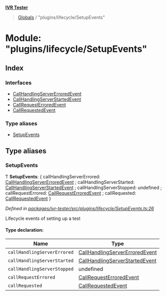 **[IVR Tester](../README.md)**

> [Globals](../README.md) / "plugins/lifecycle/SetupEvents"

# Module: "plugins/lifecycle/SetupEvents"

## Index

### Interfaces

* [CallHandlingServerErroredEvent](../interfaces/_plugins_lifecycle_setupevents_.callhandlingservererroredevent.md)
* [CallHandlingServerStartedEvent](../interfaces/_plugins_lifecycle_setupevents_.callhandlingserverstartedevent.md)
* [CallRequestErroredEvent](../interfaces/_plugins_lifecycle_setupevents_.callrequesterroredevent.md)
* [CallRequestedEvent](../interfaces/_plugins_lifecycle_setupevents_.callrequestedevent.md)

### Type aliases

* [SetupEvents](_plugins_lifecycle_setupevents_.md#setupevents)

## Type aliases

### SetupEvents

Ƭ  **SetupEvents**: { callHandlingServerErrored: [CallHandlingServerErroredEvent](../interfaces/_plugins_lifecycle_setupevents_.callhandlingservererroredevent.md) ; callHandlingServerStarted: [CallHandlingServerStartedEvent](../interfaces/_plugins_lifecycle_setupevents_.callhandlingserverstartedevent.md) ; callHandlingServerStopped: undefined ; callRequestErrored: [CallRequestErroredEvent](../interfaces/_plugins_lifecycle_setupevents_.callrequesterroredevent.md) ; callRequested: [CallRequestedEvent](../interfaces/_plugins_lifecycle_setupevents_.callrequestedevent.md)  }

*Defined in [packages/ivr-tester/src/plugins/lifecycle/SetupEvents.ts:26](https://github.com/SketchingDev/ivr-tester/blob/7751f4b/packages/ivr-tester/src/plugins/lifecycle/SetupEvents.ts#L26)*

Lifecycle events of setting up a test

#### Type declaration:

Name | Type |
------ | ------ |
`callHandlingServerErrored` | [CallHandlingServerErroredEvent](../interfaces/_plugins_lifecycle_setupevents_.callhandlingservererroredevent.md) |
`callHandlingServerStarted` | [CallHandlingServerStartedEvent](../interfaces/_plugins_lifecycle_setupevents_.callhandlingserverstartedevent.md) |
`callHandlingServerStopped` | undefined |
`callRequestErrored` | [CallRequestErroredEvent](../interfaces/_plugins_lifecycle_setupevents_.callrequesterroredevent.md) |
`callRequested` | [CallRequestedEvent](../interfaces/_plugins_lifecycle_setupevents_.callrequestedevent.md) |
